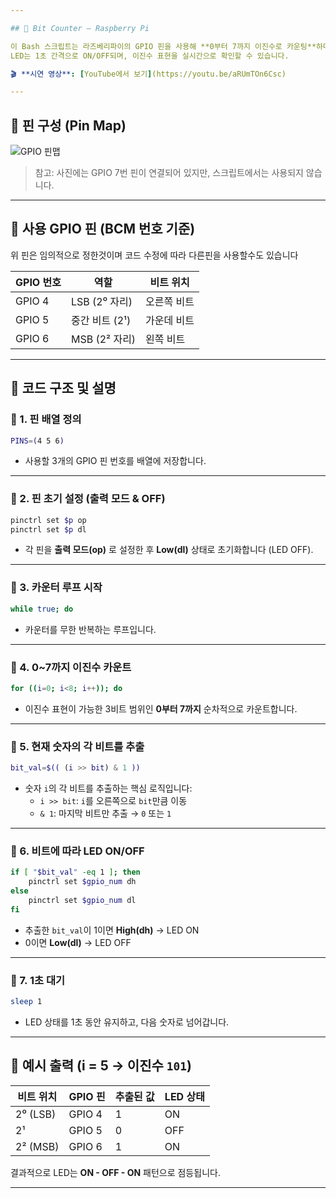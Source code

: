 ```yaml
---

## 📘 Bit Counter – Raspberry Pi

이 Bash 스크립트는 라즈베리파이의 GPIO 핀을 사용해 **0부터 7까지 이진수로 카운팅**하며, 각 비트 값을 3개의 LED로 시각적으로 표현합니다.  
LED는 1초 간격으로 ON/OFF되며, 이진수 표현을 실시간으로 확인할 수 있습니다.

🎬 **시연 영상**: [YouTube에서 보기](https://youtu.be/aRUmTOn6Csc)

---
```


## 📌 핀 구성 (Pin Map)

![GPIO 핀맵](https://github.com/user-attachments/assets/00bb9e03-d8e6-4c5c-a78d-e17f3f1330b0)

> 참고: 사진에는 GPIO 7번 핀이 연결되어 있지만, 스크립트에서는 사용되지 않습니다.

---

## 🔌 사용 GPIO 핀 (BCM 번호 기준)

위 핀은 임의적으로 정한것이며 코드 수정에 따라 다른핀을 사용할수도 있습니다

| GPIO 번호 | 역할            | 비트 위치 |
|------------|-----------------|------------|
| GPIO 4     | LSB (2⁰ 자리)   | 오른쪽 비트 |
| GPIO 5     | 중간 비트 (2¹) | 가운데 비트 |
| GPIO 6     | MSB (2² 자리)   | 왼쪽 비트   |

---

## 🧠 코드 구조 및 설명

### 🔹 1. 핀 배열 정의
```bash
PINS=(4 5 6)
```
- 사용할 3개의 GPIO 핀 번호를 배열에 저장합니다.

---

### 🔹 2. 핀 초기 설정 (출력 모드 & OFF)
```bash
pinctrl set $p op
pinctrl set $p dl
```
- 각 핀을 **출력 모드(op)** 로 설정한 후 **Low(dl)** 상태로 초기화합니다 (LED OFF).

---

### 🔹 3. 카운터 루프 시작
```bash
while true; do
```
- 카운터를 무한 반복하는 루프입니다.

---

### 🔹 4. 0~7까지 이진수 카운트
```bash
for ((i=0; i<8; i++)); do
```
- 이진수 표현이 가능한 3비트 범위인 **0부터 7까지** 순차적으로 카운트합니다.

---

### 🔹 5. 현재 숫자의 각 비트를 추출
```bash
bit_val=$(( (i >> bit) & 1 ))
```
- 숫자 `i`의 각 비트를 추출하는 핵심 로직입니다:
  - `i >> bit`: `i`를 오른쪽으로 `bit`만큼 이동
  - `& 1`: 마지막 비트만 추출 → `0` 또는 `1`

---

### 🔹 6. 비트에 따라 LED ON/OFF
```bash
if [ "$bit_val" -eq 1 ]; then
    pinctrl set $gpio_num dh
else
    pinctrl set $gpio_num dl
fi
```
- 추출한 `bit_val`이 1이면 **High(dh)** → LED ON  
- 0이면 **Low(dl)** → LED OFF

---

### 🔹 7. 1초 대기
```bash
sleep 1
```
- LED 상태를 1초 동안 유지하고, 다음 숫자로 넘어갑니다.

---

## 🧪 예시 출력 (i = 5 → 이진수 `101`)

| 비트 위치 | GPIO 핀 | 추출된 값 | LED 상태 |
|------------|----------|------------|-----------|
| 2⁰ (LSB)   | GPIO 4   | 1          | ON        |
| 2¹         | GPIO 5   | 0          | OFF       |
| 2² (MSB)   | GPIO 6   | 1          | ON        |

결과적으로 LED는 **ON - OFF - ON** 패턴으로 점등됩니다.

---
